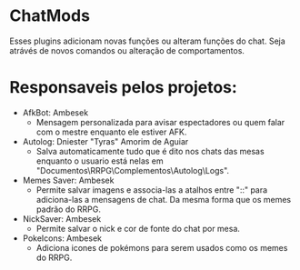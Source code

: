 # ChatMods
Esses plugins adicionam novas funções ou alteram funções do chat. Seja atrávés de novos comandos ou alteração de comportamentos. 

# Responsaveis pelos projetos:
- AfkBot: Ambesek
    - Mensagem personalizada para avisar espectadores ou quem falar com o mestre enquanto ele estiver AFK. 
- Autolog: Dniester "Tyras" Amorim de Aguiar
    - Salva automaticamente tudo que é dito nos chats das mesas enquanto o usuario está nelas em "Documentos\RRPG\Complementos\Autolog\Logs\".
- Memes Saver: Ambesek
   - Permite salvar imagens e associa-las a atalhos entre "::" para adiciona-las a mensagens de chat. Da mesma forma que os memes padrão do RRPG. 
- NickSaver: Ambesek
   - Permite salvar o nick e cor de fonte do chat por mesa. 
- PokeIcons: Ambesek 
  - Adiciona icones de pokémons para serem usados como os memes do RRPG. 

